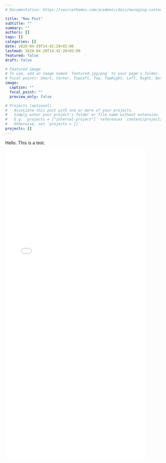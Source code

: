 ```yaml
---
# Documentation: https://sourcethemes.com/academic/docs/managing-content/

title: "New Post"
subtitle: ""
summary: ""
authors: []
tags: []
categories: []
date: 2020-04-20T14:42:20+02:00
lastmod: 2020-04-20T14:42:20+02:00
featured: false
draft: false

# Featured image
# To use, add an image named `featured.jpg/png` to your page's folder.
# Focal points: Smart, Center, TopLeft, Top, TopRight, Left, Right, BottomLeft, Bottom, BottomRight.
image:
  caption: ""
  focal_point: ""
  preview_only: false

# Projects (optional).
#   Associate this post with one or more of your projects.
#   Simply enter your project's folder or file name without extension.
#   E.g. `projects = ["internal-project"]` references `content/project/deep-learning/index.md`.
#   Otherwise, set `projects = []`.
projects: []
---
```


Hello. This is a test.

 <iframe
       src="./learning.html"
       width="90%"
       height="1000px"
       style="border:none;">
 </iframe>